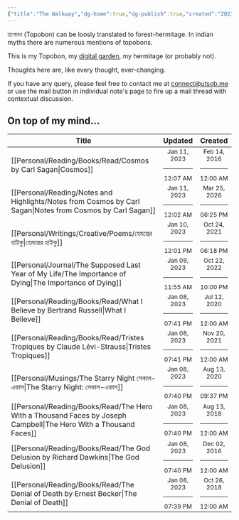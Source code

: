 ```yaml
---
{"title":"The Walkway","dg-home":true,"dg-publish":true,"created":"2023-01-02T21:30:15+06:00","updated":"2023-01-10T14:44:38+06:00","dg-metatags":{"description":"Utsob's Digital Garden","og:description":"Utsob's Digital Garden"},"permalink":"/the-walkway/","metatags":{"description":"Utsob's Digital Garden","og:description":"Utsob's Digital Garden"},"tags":"gardenEntry","dgPassFrontmatter":true}
---
```


তপোবন (Topobon) can be loosly translated to forest-hermitage. In indian myths there are numerous mentions of topobons.

This is my Topobon, my [digital garden](https://cagrimmett.com/notes/2020/11/08/what-are-digital-gardens/), my hermitage (or probably not).

Thoughts here are, like every thought, ever-changing.

If you have any query, please feel free to contact me at [connect@utsob.me](mailto:connect@utsob.me) or use the mail button in individual note's page to fire up a mail thread with contextual discussion.

## On top of my mind…
| Title                                                                                                                | Updated                                                   | Created                                                   |
| -------------------------------------------------------------------------------------------------------------------- | --------------------------------------------------------- | --------------------------------------------------------- |
| [[Personal/Reading/Books/Read/Cosmos by Carl Sagan\|Cosmos]]                                                      | <center><small>Jan 11, 2023<hr/>12:07 AM</small></center> | <center><small>Feb 14, 2016<hr/>12:00 AM</small></center> |
| [[Personal/Reading/Notes and Highlights/Notes from Cosmos by Carl Sagan\|Notes from Cosmos by Carl Sagan]]        | <center><small>Jan 11, 2023<hr/>12:02 AM</small></center> | <center><small>Mar 25, 2026<hr/>06:25 PM</small></center> |
| [[Personal/Writings/Creative/Poems/হেমন্তের হাইকু\|হেমন্তের হাইকু]]                                               | <center><small>Jan 10, 2023<hr/>12:01 PM</small></center> | <center><small>Oct 24, 2021<hr/>06:18 PM</small></center> |
| [[Personal/Journal/The Supposed Last Year of My Life/The Importance of Dying\|The Importance of Dying]]           | <center><small>Jan 09, 2023<hr/>11:55 AM</small></center> | <center><small>Oct 22, 2022<hr/>10:00 PM</small></center> |
| [[Personal/Reading/Books/Read/What I Believe by Bertrand Russell\|What I Believe]]                                | <center><small>Jan 08, 2023<hr/>07:41 PM</small></center> | <center><small>Jul 12, 2020<hr/>12:00 AM</small></center> |
| [[Personal/Reading/Books/Read/Tristes Tropiques by Claude Lévi-Strauss\|Tristes Tropiques]]                       | <center><small>Jan 08, 2023<hr/>07:41 PM</small></center> | <center><small>Nov 20, 2021<hr/>12:00 AM</small></center> |
| [[Personal/Musings/The Starry Night সেকাল-একাল\|The Starry Night: সেকাল-একাল]]                                    | <center><small>Jan 08, 2023<hr/>07:40 PM</small></center> | <center><small>Aug 13, 2020<hr/>09:37 PM</small></center> |
| [[Personal/Reading/Books/Read/The Hero With a Thousand Faces by Joseph Campbell\|The Hero With a Thousand Faces]] | <center><small>Jan 08, 2023<hr/>07:40 PM</small></center> | <center><small>Aug 13, 2018<hr/>12:00 AM</small></center> |
| [[Personal/Reading/Books/Read/The God Delusion by Richard Dawkins\|The God Delusion]]                             | <center><small>Jan 08, 2023<hr/>07:40 PM</small></center> | <center><small>Dec 02, 2016<hr/>12:00 AM</small></center> |
| [[Personal/Reading/Books/Read/The Denial of Death by Ernest Becker\|The Denial of Death]]                         | <center><small>Jan 08, 2023<hr/>07:39 PM</small></center> | <center><small>Oct 26, 2018<hr/>12:00 AM</small></center> |
